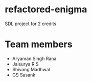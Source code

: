 # refactored-enigma

SDL project for 2 credits

# Team members
- Aryaman Singh Rana
- Jaisurya R S
- Shivang Madhwal
- GS Sasank
